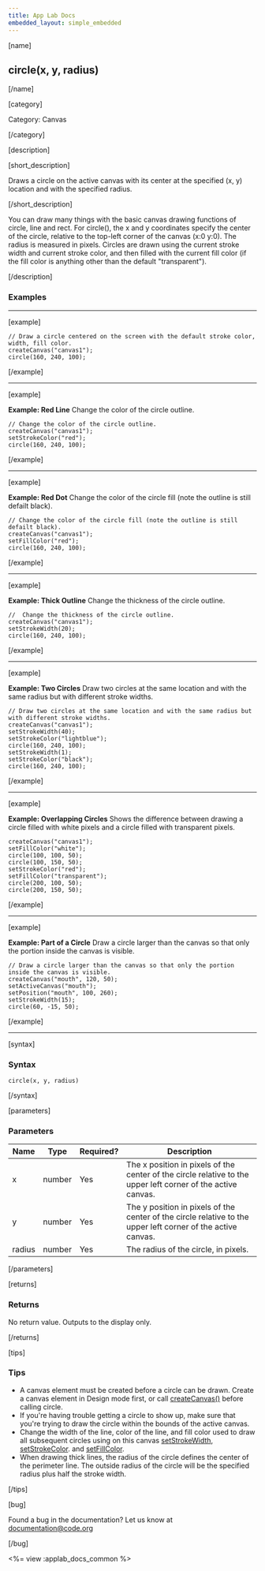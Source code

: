 ```yaml
---
title: App Lab Docs
embedded_layout: simple_embedded
---
```


[name]

## circle(x, y, radius)

[/name]


[category]

Category: Canvas

[/category]

[description]

[short_description]

Draws a circle on the active canvas with its center at the specified (x, y) location and with the specified radius.

[/short_description]

You can draw many things with the basic canvas drawing functions of circle, line and rect. For circle(), the x and y coordinates specify the center of the circle, relative to the top-left corner of the canvas (x:0 y:0). The radius is measured in pixels. Circles are drawn using the current stroke width and current stroke color, and then filled with the current fill color (if the fill color is anything other than the default "transparent").

[/description]

### Examples
____________________________________________________

[example]

```
// Draw a circle centered on the screen with the default stroke color, width, fill color.
createCanvas("canvas1");
circle(160, 240, 100);
```

[/example]

____________________________________________________

[example]

**Example: Red Line**  Change the color of the circle outline.

```
// Change the color of the circle outline.
createCanvas("canvas1");
setStrokeColor("red");
circle(160, 240, 100);
```

[/example]

____________________________________________________

[example]

**Example: Red Dot**  Change the color of the circle fill (note the outline is still defailt black).

```
// Change the color of the circle fill (note the outline is still defailt black).
createCanvas("canvas1");
setFillColor("red");
circle(160, 240, 100);
```

[/example]

____________________________________________________

[example]

**Example: Thick Outline** Change the thickness of the circle outline.

```
//  Change the thickness of the circle outline.
createCanvas("canvas1");
setStrokeWidth(20);
circle(160, 240, 100);
```

[/example]

____________________________________________________

[example]

**Example: Two Circles** Draw two circles at the same location and with the same radius but with different stroke widths.

```
// Draw two circles at the same location and with the same radius but with different stroke widths.
createCanvas("canvas1");
setStrokeWidth(40);
setStrokeColor("lightblue");
circle(160, 240, 100);
setStrokeWidth(1);
setStrokeColor("black");
circle(160, 240, 100);
```

[/example]

____________________________________________________

[example]

**Example: Overlapping Circles** Shows the difference between drawing a circle filled with white pixels and a circle filled with transparent pixels.

```
createCanvas("canvas1");
setFillColor("white");
circle(100, 100, 50);
circle(100, 150, 50);
setStrokeColor("red");
setFillColor("transparent");
circle(200, 100, 50);
circle(200, 150, 50);
```

[/example]

____________________________________________________

[example]

**Example: Part of a Circle** Draw a circle larger than the canvas so that only the portion inside the canvas is visible.

```
// Draw a circle larger than the canvas so that only the portion inside the canvas is visible.
createCanvas("mouth", 120, 50);
setActiveCanvas("mouth");
setPosition("mouth", 100, 260);
setStrokeWidth(15);
circle(60, -15, 50);
```

[/example]

____________________________________________________

[syntax]

### Syntax

```
circle(x, y, radius)
```

[/syntax]

[parameters]

### Parameters

| Name  | Type | Required? | Description |
|-----------------|------|-----------|-------------|
| x | number | Yes | The x position in pixels of the center of the circle relative to the upper left corner of the active canvas. |
| y | number | Yes | The y position in pixels of the center of the circle relative to the upper left corner of the active canvas. |
| radius | number | Yes | The radius of the circle, in pixels. |

[/parameters]

[returns]

### Returns
No return value. Outputs to the display only.

[/returns]

[tips]

### Tips

- A canvas element must be created before a circle can be drawn. Create a canvas element in Design mode first, or call [createCanvas()](/applab/docs/createCanvas) before calling circle.
- If you're having trouble getting a circle to show up, make sure that you're trying to draw the circle within the bounds of the active canvas.
- Change the width of the line, color of the line, and fill color used to draw all subsequent circles using on this canvas [setStrokeWidth](/applab/docs/setStrokeWidth), [setStrokeColor](/applab/docs/setStrokeColor). and [setFillColor](/applab/docs/setFillColor).
- When drawing thick lines, the radius of the circle defines the center of the perimeter line. The outside radius of the circle will be the specified radius plus half the stroke width.

[/tips]

[bug]

Found a bug in the documentation? Let us know at documentation@code.org

[/bug]

<%= view :applab_docs_common %>
 	